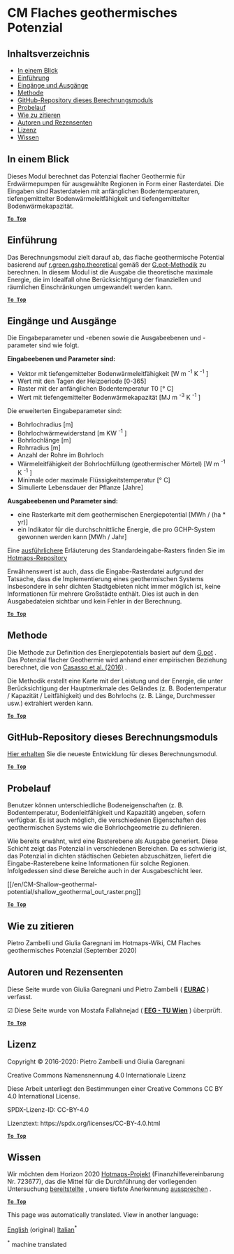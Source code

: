 <h1> <a class="anchor" id="cm-shallow-geothermal-potential" href="#cm-shallow-geothermal-potential"><i class="fa fa-link"></i></a> CM Flaches geothermisches Potenzial </h1><h2> <a class="anchor" id="table-of-contents" href="#table-of-contents"><i class="fa fa-link"></i></a> Inhaltsverzeichnis </h2><ul><li> <a href="#in-a-glance">In einem Blick</a> </li><li> <a href="#introduction">Einführung</a> </li><li> <a href="#inputs-and-outputs">Eingänge und Ausgänge</a> </li><li> <a href="#method">Methode</a> </li><li> <a href="#github-repository-of-this-calculation-module">GitHub-Repository dieses Berechnungsmoduls</a> </li><li> <a href="#sample-run">Probelauf</a> </li><li> <a href="#how-to-cite">Wie zu zitieren</a> </li><li> <a href="#authors-and-reviewers">Autoren und Rezensenten</a> </li><li> <a href="#license">Lizenz</a> </li><li> <a href="#acknowledgement">Wissen</a> </li></ul><h2> <a class="anchor" id="in-a-glance" href="#in-a-glance"><i class="fa fa-link"></i></a> In einem Blick </h2><p> Dieses Modul berechnet das Potenzial flacher Geothermie für Erdwärmepumpen für ausgewählte Regionen in Form einer Rasterdatei. Die Eingaben sind Rasterdateien mit anfänglichen Bodentemperaturen, tiefengemittelter Bodenwärmeleitfähigkeit und tiefengemittelter Bodenwärmekapazität. </p><p> <a href="#table-of-contents"><strong><code>To Top</code></strong></a> </p> <h2> <a class="anchor" id="introduction" href="#introduction"><i class="fa fa-link"></i></a> Einführung </h2><p> Das Berechnungsmodul zielt darauf ab, das flache geothermische Potential basierend auf <a href="https://grass.osgeo.org/grass76/manuals/addons/r.green.gshp.theoretical.html">r.green.gshp.theoretical</a> gemäß der <a href="https://www.sciencedirect.com/science/article/pii/S0360544216303358">G.pot-Methodik</a> zu berechnen. In diesem Modul ist die Ausgabe die theoretische maximale Energie, die im Idealfall ohne Berücksichtigung der finanziellen und räumlichen Einschränkungen umgewandelt werden kann. </p><p> <a href="#table-of-contents"><strong><code>To Top</code></strong></a> </p> <h2> <a class="anchor" id="inputs-and-outputs" href="#inputs-and-outputs"><i class="fa fa-link"></i></a> Eingänge und Ausgänge </h2><p> Die Eingabeparameter und -ebenen sowie die Ausgabeebenen und -parameter sind wie folgt. </p><p> <strong>Eingabeebenen und Parameter sind:</strong> </p><ul><li> Vektor mit tiefengemittelter Bodenwärmeleitfähigkeit [W m <sup>-1</sup> K <sup>-1</sup> ] </li><li> Wert mit den Tagen der Heizperiode [0-365] </li><li> Raster mit der anfänglichen Bodentemperatur T0 [° C] </li><li> Wert mit tiefengemittelter Bodenwärmekapazität [MJ m <sup>-3</sup> K <sup>-1</sup> ] </li></ul><p> Die erweiterten Eingabeparameter sind: </p><ul><li> Bohrlochradius [m] </li><li> Bohrlochwärmewiderstand [m KW <sup>-1</sup> ] </li><li> Bohrlochlänge [m] </li><li> Rohrradius [m] </li><li> Anzahl der Rohre im Bohrloch </li><li> Wärmeleitfähigkeit der Bohrlochfüllung (geothermischer Mörtel) [W m <sup>-1</sup> K <sup>-1</sup> ] </li><li> Minimale oder maximale Flüssigkeitstemperatur [° C] </li><li> Simulierte Lebensdauer der Pflanze [Jahre] </li></ul><p> <strong>Ausgabeebenen und Parameter sind:</strong> </p><ul><li> eine Rasterkarte mit dem geothermischen Energiepotential [MWh / (ha * yr)] </li><li> ein Indikator für die durchschnittliche Energie, die pro GCHP-System gewonnen werden kann [MWh / Jahr] </li></ul><p> Eine <a href="https://gitlab.com/hotmaps/potential/potential_geothermal_raster">ausführlichere</a> Erläuterung des Standardeingabe-Rasters finden Sie im <a href="https://gitlab.com/hotmaps/potential/potential_geothermal_raster">Hotmaps-Repository</a> </p><p> Erwähnenswert ist auch, dass die Eingabe-Rasterdatei aufgrund der Tatsache, dass die Implementierung eines geothermischen Systems insbesondere in sehr dichten Stadtgebieten nicht immer möglich ist, keine Informationen für mehrere Großstädte enthält. Dies ist auch in den Ausgabedateien sichtbar und kein Fehler in der Berechnung. </p><p> <a href="#table-of-contents"><strong><code>To Top</code></strong></a> </p> <h2> <a class="anchor" id="method" href="#method"><i class="fa fa-link"></i></a> Methode </h2><p> Die Methode zur Definition des Energiepotentials basiert auf dem <a href="https://www.sciencedirect.com/science/article/pii/S0360544216303358">G.pot</a> . Das Potenzial flacher Geothermie wird anhand einer empirischen Beziehung berechnet, die von <a href="https://www.sciencedirect.com/science/article/pii/S0360544216303358">Casasso et al. (2016)</a> . </p><p> Die Methodik erstellt eine Karte mit der Leistung und der Energie, die unter Berücksichtigung der Hauptmerkmale des Geländes (z. B. Bodentemperatur / Kapazität / Leitfähigkeit) und des Bohrlochs (z. B. Länge, Durchmesser usw.) extrahiert werden kann. </p><p> <a href="#table-of-contents"><strong><code>To Top</code></strong></a> </p> <h2> <a class="anchor" id="github-repository-of-this-calculation-module" href="#github-repository-of-this-calculation-module"><i class="fa fa-link"></i></a> GitHub-Repository dieses Berechnungsmoduls </h2><p> <a href="https://github.com/HotMaps/gchp_potential/tree/develop">Hier erhalten</a> Sie die neueste Entwicklung für dieses Berechnungsmodul. </p><p> <a href="#table-of-contents"><strong><code>To Top</code></strong></a> </p> <h2> <a class="anchor" id="sample-run" href="#sample-run"><i class="fa fa-link"></i></a> Probelauf </h2><p> Benutzer können unterschiedliche Bodeneigenschaften (z. B. Bodentemperatur, Bodenleitfähigkeit und Kapazität) angeben, sofern verfügbar. Es ist auch möglich, die verschiedenen Eigenschaften des geothermischen Systems wie die Bohrlochgeometrie zu definieren. </p><p> Wie bereits erwähnt, wird eine Rasterebene als Ausgabe generiert. Diese Schicht zeigt das Potenzial in verschiedenen Bereichen. Da es schwierig ist, das Potenzial in dichten städtischen Gebieten abzuschätzen, liefert die Eingabe-Rasterebene keine Informationen für solche Regionen. Infolgedessen sind diese Bereiche auch in der Ausgabeschicht leer. </p><p> [[/en/CM-Shallow-geothermal-potential/shallow_geothermal_out_raster.png]] </p><p> <a href="#table-of-contents"><strong><code>To Top</code></strong></a> </p> <h2> <a class="anchor" id="how-to-cite" href="#how-to-cite"><i class="fa fa-link"></i></a> Wie zu zitieren </h2><p> Pietro Zambelli und Giulia Garegnani im Hotmaps-Wiki, CM Flaches geothermisches Potenzial (September 2020) </p><h2> <a class="anchor" id="authors-and-reviewers" href="#authors-and-reviewers"><i class="fa fa-link"></i></a> Autoren und Rezensenten </h2><p> Diese Seite wurde von Giulia Garegnani und Pietro Zambelli ( <strong><a href="http://www.eurac.edu">EURAC</a></strong> ) verfasst. </p><p> ☑ Diese Seite wurde von Mostafa Fallahnejad ( <strong><a href="https://eeg.tuwien.ac.at/">EEG - TU Wien</a></strong> ) überprüft. </p><p> <a href="#table-of-contents"><strong><code>To Top</code></strong></a> </p> <h2> <a class="anchor" id="license" href="#license"><i class="fa fa-link"></i></a> Lizenz </h2><p> Copyright © 2016-2020: Pietro Zambelli und Giulia Garegnani </p><p> Creative Commons Namensnennung 4.0 Internationale Lizenz </p><p> Diese Arbeit unterliegt den Bestimmungen einer Creative Commons CC BY 4.0 International License. </p><p> SPDX-Lizenz-ID: CC-BY-4.0 </p><p> Lizenztext: https://spdx.org/licenses/CC-BY-4.0.html </p><p> <a href="#table-of-contents"><strong><code>To Top</code></strong></a> </p> <h2> <a class="anchor" id="acknowledgement" href="#acknowledgement"><i class="fa fa-link"></i></a> Wissen </h2><p> Wir möchten dem Horizon 2020 <a href="https://www.hotmaps-project.eu">Hotmaps-Projekt</a> (Finanzhilfevereinbarung Nr. 723677), das die Mittel für die Durchführung der vorliegenden Untersuchung <a href="https://www.hotmaps-project.eu">bereitstellte</a> , unsere tiefste Anerkennung <a href="https://www.hotmaps-project.eu">aussprechen</a> . </p><p> <a href="#table-of-contents"><strong><code>To Top</code></strong></a> </p> 




<!--- THIS IS A SUPER UNIQUE IDENTIFIER -->

This page was automatically translated. View in another language:

[English](../en/CM-Shallow-geothermal-potential) (original)  [Italian](../it/CM-Shallow-geothermal-potential)<sup>\*</sup> 

<sup>\*</sup> machine translated
